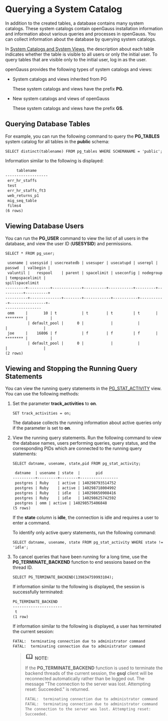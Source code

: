 # Querying a System Catalog<a name="EN-US_TOPIC_0289900778"></a>

In addition to the created tables, a database contains many system catalogs. These system catalogs contain openGauss installation information and information about various queries and processes in openGauss. You can collect information about the database by querying system catalogs.

In [System Catalogs and System Views](system-catalogs-and-system-views.md), the description about each table indicates whether the table is visible to all users or only the initial user. To query tables that are visible only to the initial user, log in as the user.

openGauss provides the following types of system catalogs and views:

-   System catalogs and views inherited from PG

    These system catalogs and views have the prefix **PG**.

-   New system catalogs and views of openGauss

    These system catalogs and views have the prefix **GS**.


## Querying Database Tables<a name="en-us_topic_0283136670_en-us_topic_0237120304_en-us_topic_0100315815_section371043012532"></a>

For example, you can run the following command to query the **PG\_TABLES** system catalog for all tables in the **public** schema:

```
SELECT distinct(tablename) FROM pg_tables WHERE SCHEMANAME = 'public'; 
```

Information similar to the following is displayed:

```
     tablename
-------------------
 err_hr_staffs
 test
 err_hr_staffs_ft3
 web_returns_p1
 mig_seq_table
 films4
(6 rows)
```

## Viewing Database Users<a name="en-us_topic_0283136670_en-us_topic_0237120304_en-us_topic_0100315815_section522012906"></a>

You can run the **PG\_USER** command to view the list of all users in the database, and view the user ID \(**USESYSID**\) and permissions.

```
SELECT * FROM pg_user; 
```

```
 usename | usesysid | usecreatedb | usesuper | usecatupd | userepl |  passwd  | valbegin |
 valuntil |   respool    | parent | spacelimit | useconfig | nodegroup | tempspacelimit |
spillspacelimit
---------+----------+-------------+----------+-----------+---------+----------+----------+
----------+--------------+--------+------------+-----------+-----------+----------------+-
----------------
 omm     |       10 | t           | t        | t         | t       | ******** |          |
          | default_pool |      0 |            |           |           |                |
 joe     |    16806 | f           | f        | f         | f       | ******** |          |
          | default_pool |      0 |            |           |           |                |
(2 rows)
```

## Viewing and Stopping the Running Query Statements<a name="en-us_topic_0283136670_en-us_topic_0237120304_en-us_topic_0100315815_section1642584412912"></a>

You can view the running query statements in the [PG\_STAT\_ACTIVITY](pg_stat_activity.md) view. You can use the following methods:

1.  Set the parameter **track\_activities** to **on**.

    ```
    SET track_activities = on;
    ```

    The database collects the running information about active queries only if the parameter is set to **on**.

2.  View the running query statements. Run the following command to view the database names, users performing queries, query status, and the corresponding PIDs which are connected to the running query statements:

    ```
    SELECT datname, usename, state,pid FROM pg_stat_activity;
    ```

    ```
     datname  | usename | state  |       pid
    ----------+---------+--------+-----------------
     postgres | Ruby    | active | 140298793514752
     postgres | Ruby    | active | 140298718004992
     postgres | Ruby    | idle   | 140298650908416
     postgres | Ruby    | idle   | 140298625742592
     postgres | omm | active | 140298575406848
    (5 rows)
    ```

    If the **state** column is **idle**, the connection is idle and requires a user to enter a command.

    To identify only active query statements, run the following command:

    ```
    SELECT datname, usename, state FROM pg_stat_activity WHERE state != 'idle';
    ```

3.  To cancel queries that have been running for a long time, use the **PG\_TERMINATE\_BACKEND** function to end sessions based on the thread ID.

    ```
    SELECT PG_TERMINATE_BACKEND(139834759993104);
    ```

    If information similar to the following is displayed, the session is successfully terminated:

    ```
    PG_TERMINATE_BACKEND
    ----------------------
     t
    (1 row)
    ```

    If information similar to the following is displayed, a user has terminated the current session:

    ```
    FATAL:  terminating connection due to administrator command
    FATAL:  terminating connection due to administrator command
    ```

    >![](public_sys-resources/icon-note.gif) **NOTE:** 
    >
    >If the **PG\_TERMINATE\_BACKEND** function is used to terminate the backend threads of the current session, the **gsql** client will be reconnected automatically rather than be logged out. The message "The connection to the server was lost. Attempting reset: Succeeded." is returned.
    >```
    >FATAL:  terminating connection due to administrator command
    >FATAL:  terminating connection due to administrator command
    >The connection to the server was lost. Attempting reset: Succeeded.
    >```
